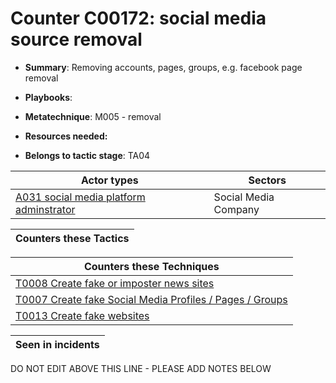 # Counter C00172: social media source removal

* **Summary**: Removing accounts, pages, groups, e.g. facebook page removal

* **Playbooks**: 

* **Metatechnique**: M005 - removal

* **Resources needed:** 

* **Belongs to tactic stage**: TA04


| Actor types | Sectors |
| ----------- | ------- |
| [A031 social media platform adminstrator](../actortypes/A031.md) | Social Media Company |



| Counters these Tactics |
| ---------------------- |



| Counters these Techniques |
| ------------------------- |
| [T0008 Create fake or imposter news sites](../techniques/T0008.md) |
| [T0007 Create fake Social Media Profiles / Pages / Groups](../techniques/T0007.md) |
| [T0013 Create fake websites](../techniques/T0013.md) |



| Seen in incidents |
| ----------------- |


DO NOT EDIT ABOVE THIS LINE - PLEASE ADD NOTES BELOW